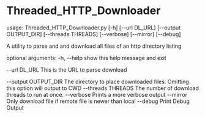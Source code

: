Threaded_HTTP_Downloader
========================

usage: Threaded_HTTP_Downloader.py [-h] [--url DL_URL] [--output OUTPUT_DIR]
                                   [--threads THREADS] [--verbose] [--mirror]
                                   [--debug]

A utility to parse and and download all files of an http directory listing

optional arguments:
  -h, --help           show this help message and exit
  
  --url DL_URL         This is the URL to parse download
  
  --output OUTPUT_DIR  The directory to place downloaded files. Omitting this option will output to CWD
  --threads THREADS    The number of download threads to run at once.
  --verbose            Prints a more verbose output
  --mirror             Only download file if remote file is newer than local
  --debug              Print Debug Output
